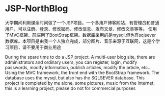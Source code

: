 # JSP-NorthBlog
大学期间利用课余时间做了一个JSP项目。一个多用户博客网站，有管理员和普通用户，可以注册、登录、修改密码、修改信息、发布文章、修改文章等等。
使用了MVC框架、前端用了BootStrap框架。数据库采用的是mysql,但也有sqlsever数据库。本项目是由我一个人独立完成，部分图片、音乐来源于互联网，这是个学习项目，请不要用于商业用途


During the spare time to do a JSP project. A multi-user blog site, there are administrators and ordinary users, you can register, login, modify passwords, modify information, publish articles, modify the article, etc.. Using the MVC framework, the front end with the BootStrap framework. The database uses the mysql, but also has the SQLSEVER database. This project is completed by me alone, some pictures, music from the Internet, this is a learning project, please do not for commercial purposes
